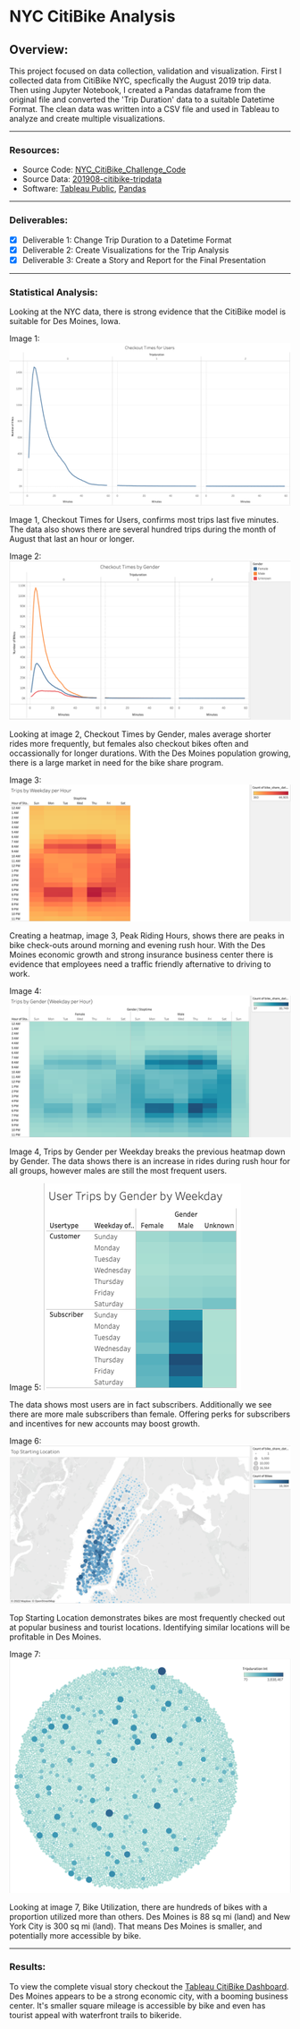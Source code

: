 # NYC CitiBike Analysis 

## Overview:
This project focused on data collection, validation and visualization. First I collected data from CitiBike NYC, specfically the August 2019 trip data. Then using Jupyter Notebook, I created a Pandas dataframe from the original file and converted the 'Trip Duration' data to a suitable Datetime Format. The clean data was written into a CSV file and used in Tableau to analyze and create multiple visualizations. 

------
### Resources:
* Source Code: [NYC_CitiBike_Challenge_Code](NYC_CitiBike_Challenge_Starter_Code.ipynb)
* Source Data: [201908-citibike-tripdata](https://s3.amazonaws.com/tripdata/201908-citibike-tripdata.csv.zip)
* Software: [Tableau Public](https://public.tableau.com/app/discover), [Pandas](https://pandas.pydata.org/docs/index.html)

---
### Deliverables:
- [x] Deliverable 1: Change Trip Duration to a Datetime Format
- [x] Deliverable 2: Create Visualizations for the Trip Analysis
- [x] Deliverable 3: Create a Story and Report for the Final Presentation

---
### Statistical Analysis: 
Looking at the NYC data, there is strong evidence that the CitiBike model is suitable for Des Moines, Iowa.  

Image 1: ![Checkout Times for Users](https://github.com/caseygomez/bikesharing/blob/main/Visuals/CheckoutTime:Users.png)

Image 1, Checkout Times for Users, confirms most trips last five minutes. The data also shows there are several hundred trips during the month of August that last an hour or longer.  

Image 2: ![Checkout Times by Gender](https://github.com/caseygomez/bikesharing/blob/main/Visuals/CheckoutTime:Gender.png)

Looking at image 2, Checkout Times by Gender, males average shorter rides more frequently, but females also checkout bikes often and occassionally for longer durations. With the Des Moines population growing, there is a large market in need for the bike share program. 

Image 3: ![Trips by Weekday per Hour](https://github.com/caseygomez/bikesharing/blob/main/Visuals/Weekday:Hour.png)

Creating a heatmap, image 3, Peak Riding Hours, shows there are peaks in bike check-outs around morning and evening rush hour. With the Des Moines economic growth and strong insurance business center there is evidence that employees need a traffic friendly afternative to driving to work. 

Image 4: ![Trips by Gender per Weekday](https://github.com/caseygomez/bikesharing/blob/main/Visuals/Gender:Weekday:Hour.png)

Image 4, Trips by Gender per Weekday breaks the previous heatmap down by Gender. The data shows there is an increase in rides during rush hour for all groups, however males are still the most frequent users. 

Image 5: ![User Trips by Gender](https://github.com/caseygomez/bikesharing/blob/main/Visuals/User:Gender:Weekday.png)

The data shows most users are in fact subscribers. Additionally we see there are more male subscribers than female. Offering perks for subscribers and incentives for new accounts may boost growth. 

Image 6: ![Top Starting Location](https://github.com/caseygomez/bikesharing/blob/main/Visuals/StartingLocation.png) 

Top Starting Location demonstrates bikes are most frequently checked out at popular business and tourist locations. Identifying similar locations will be profitable in Des Moines. 

Image 7: ![Bike Utilization](https://github.com/caseygomez/bikesharing/blob/main/Visuals/BikeUtilization.png)

Looking at image 7, Bike Utilization, there are hundreds of bikes with a proportion utilized more than others. Des Moines is 88 sq mi (land) and New York City is 300 sq mi (land). That means Des Moines is smaller, and potentially more accessible by bike. 

---
### Results: 
To view the complete visual story checkout the [Tableau CitiBike Dashboard](https://public.tableau.com/views/NYCCitibikeAnalysis_16710565441080/NYCCitibikeAnalysis?:language=en-US&:display_count=n&:origin=viz_share_link). Des Moines appears to be a strong economic city, with a booming business center. It's smaller square mileage is accessible by bike and even has tourist appeal with waterfront trails to bikeride. 